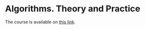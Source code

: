 # Algorithms. Theory and Practice
The course is available on [this link](https://stepik.org/course/217/syllabus).
